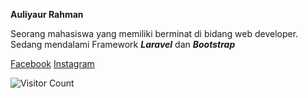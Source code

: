 <strong>Auliyaur Rahman</strong>

Seorang mahasiswa yang memiliki berminat di bidang web developer.<br>
Sedang mendalami Framework <i><b>Laravel</b></i> dan <i><b>Bootstrap</b></i>

<a href="https://facebook.com/yayak.ghosa" target="_blank">Facebook</a> <a href="https://instagram.com/auliyaur_rahman" target="_blank">Instagram</a>

![Visitor Count](https://profile-counter.glitch.me/{username}/count.svg)
